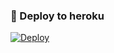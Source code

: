 ### 🚀 Deploy to heroku
[![Deploy](https://www.herokucdn.com/deploy/button.svg)](https://heroku.com/deploy?template=https://github.com/Ulvidii/UlviMusic)